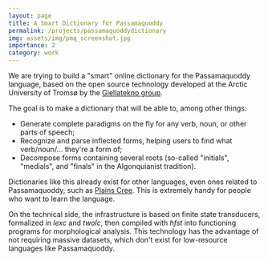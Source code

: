 ```yaml
---
layout: page
title: A Smart Dictionary for Passamaquoddy
permalink: /projects/passamaquoddydictionary
img: assets/img/pmq_screenshot.jpg
importance: 2
category: work
---
```


We are trying to build a "smart" online dictionary for the Passamaquoddy language, based on the open source technology developed at the Arctic University of Tromsø by the [Giellatekno group](https://giellatekno.uit.no/index.eng.html).

The goal is to make a dictionary that will be able to, among other things:
- Generate complete paradigms on the fly for any verb, noun, or other parts of speech;
- Recognize and parse inflected forms, helping users to find what verb/noun/... they're a form of;
- Decompose forms containing several roots (so-called "initials", "medials", and "finals" in the Algonquianist tradition).

Dictionaries like this already exist for other languages, even ones related to Passamaquoddy, such as [Plains Cree](https://itwewina.altlab.app/). 
This is extremely handy for people who want to learn the language.

On the technical side, the infrastructure is based on finite state transducers, formalized in *lexc* and *twolc*, then compiled with *hfst* into functioning programs for morphological analysis. This technology has the advantage of not requiring massive datasets, which don't exist for low-resource languages like Passamaquoddy.